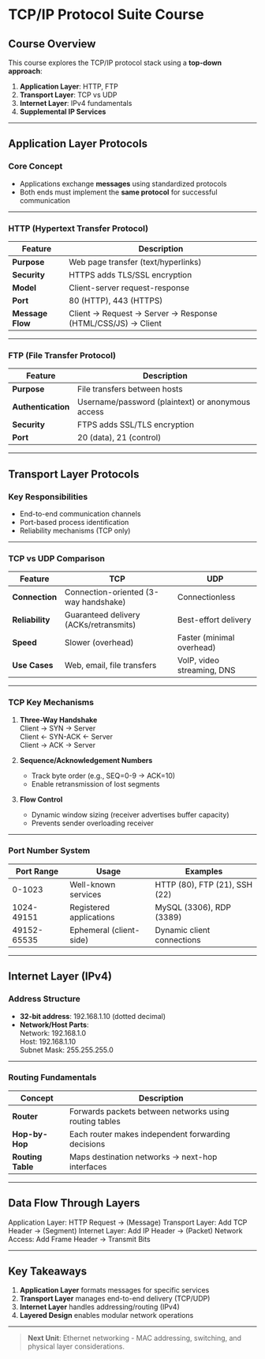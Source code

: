# TCP/IP Protocol Suite Course

## Course Overview
This course explores the TCP/IP protocol stack using a **top-down approach**:
1. **Application Layer**: HTTP, FTP
2. **Transport Layer**: TCP vs UDP
3. **Internet Layer**: IPv4 fundamentals
4. **Supplemental IP Services**

---

## Application Layer Protocols
### Core Concept
- Applications exchange **messages** using standardized protocols
- Both ends must implement the **same protocol** for successful communication

---

### HTTP (Hypertext Transfer Protocol)
| Feature          | Description                                                                 |
|------------------|-----------------------------------------------------------------------------|
| **Purpose**      | Web page transfer (text/hyperlinks)                                         |
| **Security**     | HTTPS adds TLS/SSL encryption                                               |
| **Model**        | Client-server request-response                                             |
| **Port**         | 80 (HTTP), 443 (HTTPS)                                                      |
| **Message Flow** | Client → Request → Server → Response (HTML/CSS/JS) → Client                 |

---

### FTP (File Transfer Protocol)
| Feature          | Description                                                                 |
|------------------|-----------------------------------------------------------------------------|
| **Purpose**      | File transfers between hosts                                                |
| **Authentication**| Username/password (plaintext) or anonymous access                           |
| **Security**     | FTPS adds SSL/TLS encryption                                                |
| **Port**         | 20 (data), 21 (control)                                                     |

---

## Transport Layer Protocols
### Key Responsibilities
- End-to-end communication channels
- Port-based process identification
- Reliability mechanisms (TCP only)

---

### TCP vs UDP Comparison
| Feature               | TCP                                      | UDP                                      |
|-----------------------|------------------------------------------|------------------------------------------|
| **Connection**        | Connection-oriented (3-way handshake)    | Connectionless                           |
| **Reliability**       | Guaranteed delivery (ACKs/retransmits)   | Best-effort delivery                     |
| **Speed**             | Slower (overhead)                        | Faster (minimal overhead)                |
| **Use Cases**         | Web, email, file transfers               | VoIP, video streaming, DNS               |

---

### TCP Key Mechanisms
1. **Three-Way Handshake**  
   Client → SYN → Server  
   Client ← SYN-ACK ← Server  
   Client → ACK → Server  

2. **Sequence/Acknowledgement Numbers**  
   - Track byte order (e.g., SEQ=0-9 → ACK=10)
   - Enable retransmission of lost segments

3. **Flow Control**  
   - Dynamic window sizing (receiver advertises buffer capacity)
   - Prevents sender overloading receiver

---

### Port Number System
| Port Range      | Usage                           | Examples                          |
|-----------------|---------------------------------|-----------------------------------|
| 0-1023          | Well-known services             | HTTP (80), FTP (21), SSH (22)     |
| 1024-49151      | Registered applications         | MySQL (3306), RDP (3389)          |
| 49152-65535     | Ephemeral (client-side)         | Dynamic client connections        |

---

## Internet Layer (IPv4)
### Address Structure
- **32-bit address**: 192.168.1.10 (dotted decimal)
- **Network/Host Parts**:  
  Network: 192.168.1.0  
  Host:    192.168.1.10  
  Subnet Mask: 255.255.255.0  

---

### Routing Fundamentals
| Concept          | Description                                                                 |
|------------------|-----------------------------------------------------------------------------|
| **Router**       | Forwards packets between networks using routing tables                      |
| **Hop-by-Hop**   | Each router makes independent forwarding decisions                          |
| **Routing Table**| Maps destination networks → next-hop interfaces                            |

---

## Data Flow Through Layers
Application Layer: HTTP Request → (Message)
Transport Layer:   Add TCP Header → (Segment)
Internet Layer:    Add IP Header → (Packet)
Network Access:    Add Frame Header → Transmit Bits

---

## Key Takeaways
1. **Application Layer** formats messages for specific services
2. **Transport Layer** manages end-to-end delivery (TCP/UDP)
3. **Internet Layer** handles addressing/routing (IPv4)
4. **Layered Design** enables modular network operations

---

> **Next Unit**: Ethernet networking - MAC addressing, switching, and physical layer considerations.
